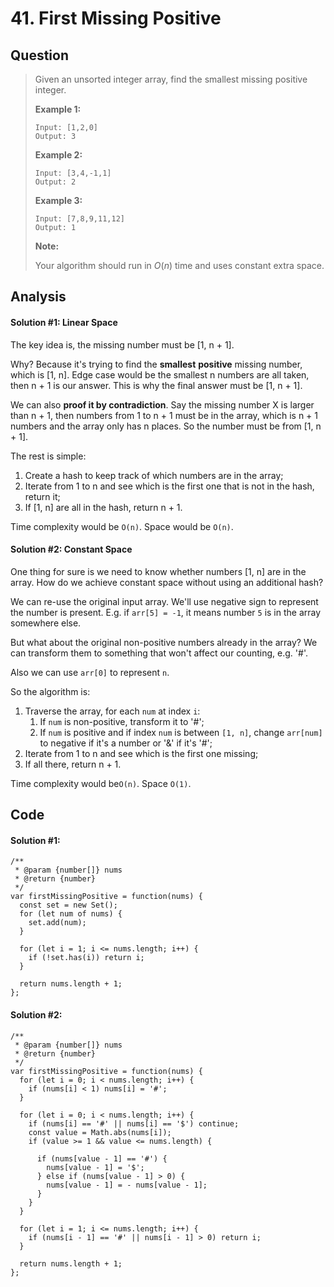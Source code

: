# 41. First Missing Positive

## Question

> Given an unsorted integer array, find the smallest missing positive integer.
>
> **Example 1:**
>
> ```text
> Input: [1,2,0]
> Output: 3
> ```
>
> **Example 2:**
>
> ```text
> Input: [3,4,-1,1]
> Output: 2
> ```
>
> **Example 3:**
>
> ```text
> Input: [7,8,9,11,12]
> Output: 1
> ```
>
> **Note:**
>
> Your algorithm should run in _O_\(_n_\) time and uses constant extra space.

## Analysis

#### Solution \#1: Linear Space

The key idea is, the missing number must be \[1, n + 1\]. 

Why? Because it's trying to find the **smallest** **positive** missing number, which is \[1, n\]. Edge case would be the smallest n numbers are all taken, then n + 1 is our answer. This is why the final answer must be \[1, n + 1\].

We can also **proof it by contradiction**. Say the missing number X is larger than n + 1, then numbers from 1 to n + 1 must be in the array, which is n + 1 numbers and the array only has n places. So the number must be from \[1, n + 1\].

The rest is simple:

1. Create a hash to keep track of which numbers are in the array;
2. Iterate from 1 to n and see which is the first one that is not in the hash, return it;
3. If \[1, n\] are all in the hash, return n + 1.

Time complexity would be `O(n)`. Space would be `O(n)`.

#### Solution \#2: Constant Space

One thing for sure is we need to know whether numbers \[1, n\] are in the array. How do we achieve constant space without using an additional hash?

We can re-use the original input array. We'll use negative sign to represent the number is present. E.g. if `arr[5] = -1`, it means number `5` is in the array somewhere else. 

But what about the original non-positive numbers already in the array? We can transform them to something that won't affect our counting, e.g. '\#'.

Also we can use `arr[0]` to represent `n`.

So the algorithm is:

1. Traverse the array, for each `num` at index `i`:
   1. If `num` is non-positive, transform it to '\#';
   2. If `num` is positive and if index `num` is between `[1, n]`, change `arr[num]` to negative if it's a number or '&' if it's '\#'; 
2. Iterate from 1 to n and see which is the first one missing;
3. If all there, return n + 1.

Time complexity would be`O(n)`. Space `O(1)`.

## Code

#### Solution \#1:

```text
/**
 * @param {number[]} nums
 * @return {number}
 */
var firstMissingPositive = function(nums) {
  const set = new Set();
  for (let num of nums) {
    set.add(num);
  }
  
  for (let i = 1; i <= nums.length; i++) {
    if (!set.has(i)) return i;
  }
  
  return nums.length + 1;
};
```

#### Solution \#2:

```text
/**
 * @param {number[]} nums
 * @return {number}
 */
var firstMissingPositive = function(nums) {
  for (let i = 0; i < nums.length; i++) {
    if (nums[i] < 1) nums[i] = '#';
  }

  for (let i = 0; i < nums.length; i++) {
    if (nums[i] == '#' || nums[i] == '$') continue;
    const value = Math.abs(nums[i]);
    if (value >= 1 && value <= nums.length) {
        
      if (nums[value - 1] == '#') {
        nums[value - 1] = '$';
      } else if (nums[value - 1] > 0) {
        nums[value - 1] = - nums[value - 1];
      }
    }
  }
  
  for (let i = 1; i <= nums.length; i++) {
    if (nums[i - 1] == '#' || nums[i - 1] > 0) return i;
  }
  
  return nums.length + 1;
};

```

